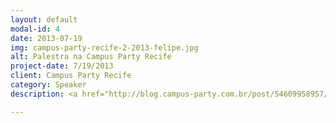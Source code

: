 ```yaml
---
layout: default
modal-id: 4
date: 2013-07-19
img: campus-party-recife-2-2013-felipe.jpg
alt: Palestra na Campus Party Recife
project-date: 7/19/2013
client: Campus Party Recife
category: Speaker
description: <a href="http://blog.campus-party.com.br/post/54609958957/um-dos-grandes-desafios-para-os-web-designers-de">Campus Party Recife 2013</a> foi a primeira grande palestra que fiz e fui convidado para falar sobre Responsive Web Design.

---
```

